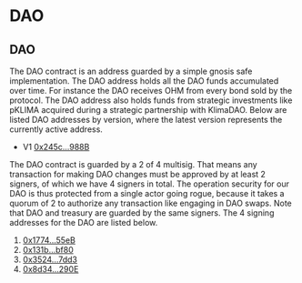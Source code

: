 # DAO

## DAO

The DAO contract is an address guarded by a simple gnosis safe implementation. The DAO address holds all the DAO funds accumulated over time. For instance the DAO receives OHM from every bond sold by the protocol. The DAO address also holds funds from strategic investments like pKLIMA acquired during a strategic partnership with KlimaDAO. Below are listed DAO addresses by version, where the latest version represents the currently active address.

* V1 [0x245c...988B](https://etherscan.io/address/0x245cc372C84B3645Bf0Ffe6538620B04a217988B)

The DAO contract is guarded by a 2 of 4 multisig. That means any transaction for making DAO changes must be approved by at least 2 signers, of which we have 4 signers in total. The operation security for our DAO is thus protected from a single actor going rogue, because it takes a quorum of 2 to authorize any transaction like engaging in DAO swaps. Note that DAO and treasury are guarded by the same signers. The 4 signing addresses for the DAO are listed below.

1. [0x1774...55eB](https://etherscan.io/address/0x1774B6106d7E969d467396a5e90089FeaD6E55eB)
2. [0x131b...bf80](https://etherscan.io/address/0x131bd1A2827ccEb2945B2e3B91Ee1Bf736cCbf80)
3. [0x3524...7dd3](https://etherscan.io/address/0x3524c03D39A13D51485419A17586286A6b617dd3)
4. [0x8d34...290E](https://etherscan.io/address/0x8d34EA6fb1Ed6B60F94ac6CD01dD1181ef12290E)


